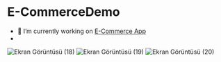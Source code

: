 # E-CommerceDemo
 
- 🔭 I’m currently working on [E-Commerce App](https://github.com/ACanERL/E-CommerceDemo)
- 


![Ekran Görüntüsü (18)](https://user-images.githubusercontent.com/71428865/150139821-1cd268a7-94ba-4b94-a8bd-8f1ee0bc7f4a.png)
![Ekran Görüntüsü (19)](https://user-images.githubusercontent.com/71428865/150139829-b0660ad9-e785-4153-bc5e-68a893f59bb9.png)
![Ekran Görüntüsü (20)](https://user-images.githubusercontent.com/71428865/150139835-a1b363d8-4ce6-4dda-88be-b6759ac3c0b1.png)
